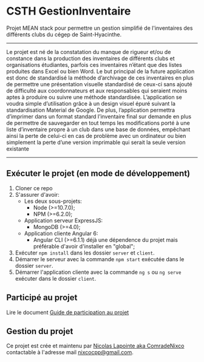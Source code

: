 # CSTH GestionInventaire

Projet MEAN stack pour permettre un gestion simplifié de l'inventaires des différents clubs du cégep de Saint-Hyacinthe.

---

Le projet est né de la constatation du manque de rigueur et/ou de constance dans la production des inventaires de différents clubs et organisations étudiantes, parfois ces inventaires n’étant que des listes produites dans Excel ou bien Word. Le but principal de la future application est donc de standardisé la méthode d’archivage de ces inventaires en plus de permettre une présentation visuelle standardisé de ceux-ci sans ajouté de difficulté aux coordonnateurs et aux responsables qui seraient moins aptes à produire ou suivre une méthode standardisée. L’application se voudra simple d’utilisation grâce à un design visuel épuré suivant la standardisation Material de Google. De plus, l’application permettra d’imprimer dans un format standard l’inventaire final sur demande en plus de permettre de sauvegarder en tout temps les modifications porté à une liste d’inventaire propre à un club dans une base de données, empêchant ainsi la perte de celui-ci en cas de problème avec un ordinateur ou bien simplement la perte d’une version imprimable qui serait la seule version existante

---

## Exécuter le projet (en mode de développement)

1. Cloner ce repo
2. S'assurer d'avoir:
    - Les deux sous-projets:
        - Node (>=10.7.0);
        - NPM (>=6.2.0);
    - Application serveur ExpressJS:
        - MongoDB (>=4.0);
    - Application cliente Angular 6:
        - Angular CLI (>=6.1.1) déjà une dépendence du projet mais préférable d'avoir d'installer en "global";
3. Exécuter `npm install` dans les dossier `server` et `client`.
4. Démarrer le serveur avec la commande `npm start` exécutée dans le dossier `server`.
5. Démarrer l'application cliente avec la commande `ng s` ou `ng serve` exécuter dans le dossier `client`.

## Participé au projet

Lire le document [Guide de participation au projet](docs/CONTRIBBUTING.md)

## Gestion du projet

Ce projet est crée et maintenu par [Nicolas Lapointe aka ComradeNixco](https://github.com/ComradeNixco) contactable à l'adresse mail <nixcocpp@gmail.com>.